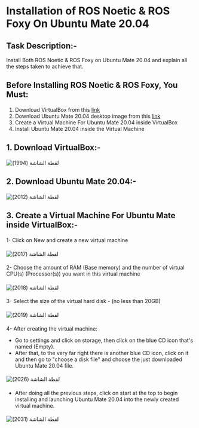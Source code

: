 # Installation of ROS Noetic & ROS Foxy On Ubuntu Mate 20.04
#### 
## Task Description:-
Install Both ROS Noetic & ROS Foxy on Ubuntu Mate 20.04 and explain all the steps taken to achieve that.
#### 
## Before Installing ROS Noetic & ROS Foxy, You Must:
#### 
1. Download VirtualBox from this [link](https://www.virtualbox.org/wiki/Downloads)
2. Download Ubuntu Mate 20.04 desktop image from this [link](https://cdimage.ubuntu.com/ubuntu-mate/releases/20.04/release/)
3. Create a Virtual Machine For Ubuntu Mate 20.04 inside VirtualBox
4. Install Ubuntu Mate 20.04 inside the Virtual Machine
#### 
## 1. Download VirtualBox:-
#### 
![‏‏لقطة الشاشة (1994)](https://github.com/user-attachments/assets/d40b250a-5279-4a67-8a58-a1bef304439d)
#### 
## 2. Download Ubuntu Mate 20.04:-
#### 
![‏‏لقطة الشاشة (2012)](https://github.com/user-attachments/assets/cebbed7c-207d-4f3d-bbbd-4688fde56c1f)
#### 
## 3. Create a Virtual Machine For Ubuntu Mate inside VirtualBox:-
#### 
1- Click on New and create a new virtual machine
#### 
![‏‏لقطة الشاشة (2017)](https://github.com/user-attachments/assets/7ceb123d-46d2-4524-bfac-c4edaf738253)
#### 
2- Choose the amount of RAM (Base memory) and the number of virtual CPU(s) (Processor(s)) you want in this virtual machine
#### 
![‏‏لقطة الشاشة (2018)](https://github.com/user-attachments/assets/178284ea-5b78-4203-8ff5-6fded09e5f3e)
#### 
3- Select the size of the virtual hard disk - (no less than 20GB)
#### 
![‏‏لقطة الشاشة (2019)](https://github.com/user-attachments/assets/fe4cfa99-8d80-4888-babc-71ad6c02552a)
#### 
4- After creating the virtual machine: 
- Go to settings and click on storage, then click on the blue CD icon that's named (Empty).
- After that, to the very far right there is another blue CD icon, click on it and then go to "choose a disk file" and choose the just downloaded Ubuntu Mate 20.04 file.
#### 
![‏‏لقطة الشاشة (2026)](https://github.com/user-attachments/assets/6a580a94-f16e-4d53-a71c-e6a40f990a20)
#### 
- After doing all the previous steps, click on start at the top to begin installing and launching Ubuntu Mate 20.04 into the newly created virtual machine.
#### 
![‏‏لقطة الشاشة (2031)](https://github.com/user-attachments/assets/672d4687-169b-4806-931d-ab8c0a91956d)
#### 

